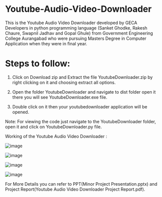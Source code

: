 # Youtube-Audio-Video-Downloader
This is the Youtube Audio Video Downloader developed by GECA Developers in python programming language (Sanket Ghodke, Rakesh Chaure, Swapnil Jadhav and Gopal Ghule) from Government Engineering College Aurangabad who were pursuing Masters Degree in Computer Application when they were in final year.

# Steps to follow:

1. Click on Download zip and Extract the file YoutubeDownloader.zip by right clicking on it and choosing extract all options.

2. Open the folder YoutubeDownloader and navigate to dist folder open it there you will see YoutubeDownloader.exe file.

3. Double click on it then your youtubedownloader application will be opened.

Note: For viewing the code just navigate to the YoutubeDownloader folder, open it and click on YoutubeDownloader.py file.

Working of the Youtube Audio Video Downloader : 

![image](https://github.com/sankey004/Youtube-Audio-Video-Downloader/assets/68685778/3879bdc9-3862-44a1-9268-c0f365634997)


![image](https://github.com/sankey004/Youtube-Audio-Video-Downloader/assets/68685778/94b9d26f-1ace-4763-a7ad-926a5296899b)


![image](https://github.com/sankey004/Youtube-Audio-Video-Downloader/assets/68685778/588576e7-0c24-48a3-aede-0a66e5c43fb9)


![image](https://github.com/sankey004/Youtube-Audio-Video-Downloader/assets/68685778/536c3aeb-acf9-41ea-8615-c4f6415d66c2)


For More Details you can refer to PPT(Minor Project Presentation.pptx) and Project Report(Youtube Audio Video Downloader Project Report.pdf).

